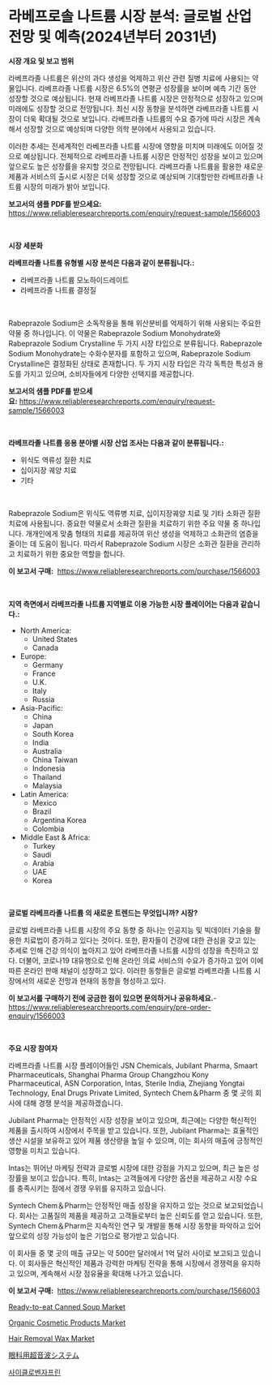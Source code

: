 <p><h1>라베프로솔 나트륨 시장 분석: 글로벌 산업 전망 및 예측(2024년부터 2031년)</h1></p><p><strong>시장 개요 및 보고 범위</strong></p>
<p><p>라베프라졸 나트륨은 위산의 과다 생성을 억제하고 위산 관련 질병 치료에 사용되는 약물입니다. 라베프라졸 나트륨 시장은 6.5%의 연평균 성장률을 보이며 예측 기간 동안 성장할 것으로 예상됩니다. 현재 라베프라졸 나트륨 시장은 안정적으로 성장하고 있으며 미래에도 성장할 것으로 전망됩니다. 최신 시장 동향을 분석하면 라베프라졸 나트륨 시장이 더욱 확대될 것으로 보입니다. 라베프라졸 나트륨의 수요 증가에 따라 시장은 계속해서 성장할 것으로 예상되며 다양한 의학 분야에서 사용되고 있습니다.</p><p>이러한 추세는 전세계적인 라베프라졸 나트륨 시장에 영향을 미치며 미래에도 이어질 것으로 예상됩니다. 전체적으로 라베프라졸 나트륨 시장은 안정적인 성장을 보이고 있으며 앞으로도 높은 성장률을 유지할 것으로 전망됩니다. 라베프라졸 나트륨을 활용한 새로운 제품과 서비스의 출시로 시장은 더욱 성장할 것으로 예상되며 기대할만한 라베프라졸 나트륨 시장의 미래가 밝아 보입니다.</p></p>
<p><strong>보고서의 샘플 PDF를 받으세요:</strong> <a href="https://www.reliableresearchreports.com/enquiry/request-sample/1566003">https://www.reliableresearchreports.com/enquiry/request-sample/1566003</a></p>
<p>&nbsp;</p>
<p><strong>시장 세분화</strong></p>
<p><strong>라베프라졸 나트륨 유형별 시장 분석은 다음과 같이 분류됩니다.:</strong></p>
<p><ul><li>라베프라졸 나트륨 모노하이드레이트</li><li>라베프라졸 나트륨 결정질</li></ul></p>
<p>&nbsp;</p>
<p><p>Rabeprazole Sodium은 소독작용을 통해 위산분비를 억제하기 위해 사용되는 주요한 약물 중 하나입니다. 이 약물은 Rabeprazole Sodium Monohydrate와 Rabeprazole Sodium Crystalline 두 가지 시장 타입으로 분류됩니다. Rabeprazole Sodium Monohydrate는 수화수분자를 포함하고 있으며, Rabeprazole Sodium Crystalline은 결정화된 상태로 존재합니다. 두 가지 시장 타입은 각각 독특한 특성과 용도를 가지고 있으며, 소비자들에게 다양한 선택지를 제공합니다.</p></p>
<p><strong>보고서의 샘플 PDF를 받으세요:</strong>&nbsp;<a href="https://www.reliableresearchreports.com/enquiry/request-sample/1566003">https://www.reliableresearchreports.com/enquiry/request-sample/1566003</a></p>
<p>&nbsp;</p>
<p><strong> 라베프라졸 나트륨 응용 분야별 시장 산업 조사는 다음과 같이 분류됩니다.:</strong></p>
<p><ul><li>위식도 역류성 질환 치료</li><li>십이지장 궤양 치료</li><li>기타</li></ul></p>
<p>&nbsp;</p>
<p><p>Rabeprazole Sodium은 위식도 역류병 치료, 십이지장궤양 치료 및 기타 소화관 질환 치료에 사용됩니다. 중요한 약물로서 소화관 질환을 치료하기 위한 주요 약물 중 하나입니다. 개개인에게 맞춤 형태의 치료를 제공하여 위산 생성을 억제하고 소화관의 염증을 줄이는 데 도움이 됩니다. 따라서 Rabeprazole Sodium 시장은 소화관 질환을 관리하고 치료하기 위한 중요한 역할을 합니다.</p></p>
<p><strong>이 보고서 구매:</strong>&nbsp; <a href="https://www.reliableresearchreports.com/purchase/1566003">https://www.reliableresearchreports.com/purchase/1566003</a></p>
<p>&nbsp;</p>
<p><strong>지역 측면에서 라베프라졸 나트륨 지역별로 이용 가능한 시장 플레이어는 다음과 같습니다.:</strong></p>
<p><ul>
    <li>
        North America:
        <ul>
            <li>United States</li>
            <li>Canada</li>
        </ul>
    </li>
    <li>
        Europe:
        <ul>
            <li>Germany</li>
            <li>France</li>
            <li>U.K.</li>
            <li>Italy</li>
            <li>Russia</li>
        </ul>
    </li>
    <li>
        Asia-Pacific:
        <ul>
            <li>China</li>
            <li>Japan</li>
            <li>South Korea</li>
            <li>India</li>
            <li>Australia</li>
            <li>China Taiwan</li>
            <li>Indonesia</li>
            <li>Thailand</li>
            <li>Malaysia</li>
        </ul>
    </li>
    <li>
        Latin America:
        <ul>
            <li>Mexico</li>
            <li>Brazil</li>
            <li>Argentina Korea</li>
            <li>Colombia</li>
        </ul>
    </li>
    <li>
        Middle East & Africa:
        <ul>
            <li>Turkey</li>
            <li>Saudi</li>
            <li>Arabia</li>
            <li>UAE</li>
            <li>Korea</li>
        </ul>
    </li>
    </ul></p>
<p>&nbsp;</p>
<p><strong>글로벌 라베프라졸 나트륨 의 새로운 트렌드는 무엇입니까? 시장?</strong></p>
<p><p>글로벌 라베프라졸 나트륨 시장의 주요 동향 중 하나는 인공지능 및 빅데이터 기술을 활용한 치료법이 증가하고 있다는 것이다. 또한, 환자들이 건강에 대한 관심을 갖고 있는 추세로 인해 건강 의식이 높아지고 있어 라베프라졸 나트륨 시장의 성장을 촉진하고 있다. 더불어, 코로나19 대유행으로 인해 온라인 의료 서비스의 수요가 증가하고 있어 이에 따른 온라인 판매 채널이 성장하고 있다. 이러한 동향들은 글로벌 라베프라졸 나트륨 시장에서의 새로운 전망과 현재의 동향을 형성하고 있다.</p></p>
<p><strong>이 보고서를 구매하기 전에 궁금한 점이 있으면 문의하거나 공유하세요.</strong>- <a href="https://www.reliableresearchreports.com/enquiry/pre-order-enquiry/1566003">https://www.reliableresearchreports.com/enquiry/pre-order-enquiry/1566003</a></p>
<p>&nbsp;</p>
<p><strong>주요 시장 참여자</strong></p>
<p><p>라베프라졸 나트륨 시장 플레이어들인 JSN Chemicals, Jubilant Pharma, Smaart Pharmaceuticals, Shanghai Pharma Group Changzhou Kony Pharmaceutical, ASN Corporation, Intas, Sterile India, Zhejiang Yongtai Technology, Enal Drugs Private Limited, Syntech Chem＆Pharm 중 몇 곳의 회사에 대해 경쟁 분석을 제공하겠습니다.</p><p>Jubilant Pharma는 안정적인 시장 성장을 보이고 있으며, 최근에는 다양한 혁신적인 제품을 출시하여 시장에서 주목을 받고 있습니다. 또한, Jubilant Pharma는 효율적인 생산 시설을 보유하고 있어 제품 생산량을 높일 수 있으며, 이는 회사의 매출에 긍정적인 영향을 미치고 있습니다.</p><p>Intas는 뛰어난 마케팅 전략과 글로벌 시장에 대한 강점을 가지고 있으며, 최근 높은 성장률을 보이고 있습니다. 특히, Intas는 고객들에게 다양한 옵션을 제공하고 시장 수요를 충족시키는 점에서 경쟁 우위를 유지하고 있습니다.</p><p>Syntech Chem＆Pharm는 안정적인 매출 성장을 유지하고 있는 것으로 보고되었습니다. 회사는 고품질의 제품을 제공하고 고객들로부터 높은 신뢰도를 얻고 있습니다. 또한, Syntech Chem＆Pharm은 지속적인 연구 및 개발을 통해 시장 동향을 파악하고 있어 앞으로의 성장 가능성이 높은 기업으로 평가받고 있습니다.</p><p>이 회사들 중 몇 곳의 매출 규모는 약 500만 달러에서 1억 달러 사이로 보고되고 있습니다. 이 회사들은 혁신적인 제품과 강력한 마케팅 전략을 통해 시장에서 경쟁력을 유지하고 있으며, 계속해서 시장 점유율을 확대해 나가고 있습니다.</p></p>
<p><strong>이 보고서 구매:</strong>&nbsp;&nbsp;<a href="https://www.reliableresearchreports.com/purchase/1566003">https://www.reliableresearchreports.com/purchase/1566003</a></p>
<p><p><a href="https://issuu.com/reportprime-2/docs/ready-to-eat-canned-soup-market-size-2030.pptx">Ready-to-eat Canned Soup Market</a></p><p><a href="https://github.com/Paul14Anderson63/Market-Research-Report-List-3/blob/main/organic-cosmetic-products-market.md">Organic Cosmetic Products Market</a></p><p><a href="https://github.com/mabutironaldo/Market-Research-Report-List-3/blob/main/hair-removal-wax-market.md">Hair Removal Wax Market</a></p><p><a href="https://github.com/ihabdkwlxs948/Market-Research-Report-List-1/blob/main/85372306332.md">眼科用超音波システム</a></p><p><a href="https://github.com/Hubertstyenger6685/Market-Research-Report-List-1/blob/main/31592395686.md">사이클로벤자프린</a></p></p>
